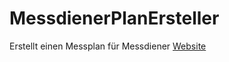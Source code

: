 # MessdienerPlanErsteller
Erstellt einen Messplan für Messdiener
[Website](https://aclrian.github.io/MessdienerPlanErsteller/)
